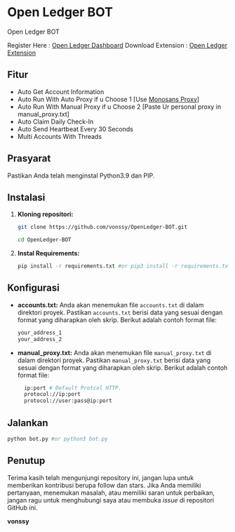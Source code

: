 # Open Ledger BOT
Open Ledger BOT

Register Here : [Open Ledger Dashboard](https://testnet.openledger.xyz/?referral_code=vmgheiodeq)
Download Extension : [Open Ledger Extension](https://chromewebstore.google.com/detail/openledger-node/ekbbplmjjgoobhdlffmgeokalelnmjjc)

## Fitur

  - Auto Get Account Information
  - Auto Run With Auto Proxy if u Choose 1 [Use [Monosans Proxy](https://raw.githubusercontent.com/monosans/proxy-list/main/proxies/all.txt)]
  - Auto Run With Manual Proxy if u Choose 2 [Paste Ur personal proxy in manual_proxy.txt]
  - Auto Claim Daily Check-In
  - Auto Send Heartbeat Every 30 Seconds
  - Multi Accounts With Threads

## Prasyarat

Pastikan Anda telah menginstal Python3.9 dan PIP.

## Instalasi

1. **Kloning repositori:**
   ```bash
   git clone https://github.com/vonssy/OpenLedger-BOT.git
   ```
   ```bash
   cd OpenLedger-BOT
   ```

2. **Instal Requirements:**
   ```bash
   pip install -r requirements.txt #or pip3 install -r requirements.txt
   ```

## Konfigurasi

- **accounts.txt:** Anda akan menemukan file `accounts.txt` di dalam direktori proyek. Pastikan `accounts.txt` berisi data yang sesuai dengan format yang diharapkan oleh skrip. Berikut adalah contoh format file:

  ```bash
  your_address_1
  your_address_2
  ```
- **manual_proxy.txt:** Anda akan menemukan file `manual_proxy.txt` di dalam direktori proyek. Pastikan `manual_proxy.txt` berisi data yang sesuai dengan format yang diharapkan oleh skrip. Berikut adalah contoh format file:
  ```bash
    ip:port # Default Protcol HTTP.
    protocol://ip:port
    protocol://user:pass@ip:port
  ```

## Jalankan

```bash
python bot.py #or python3 bot.py
```

## Penutup

Terima kasih telah mengunjungi repository ini, jangan lupa untuk memberikan kontribusi berupa follow dan stars.
Jika Anda memiliki pertanyaan, menemukan masalah, atau memiliki saran untuk perbaikan, jangan ragu untuk menghubungi saya atau membuka *issue* di repositori GitHub ini.

**vonssy**